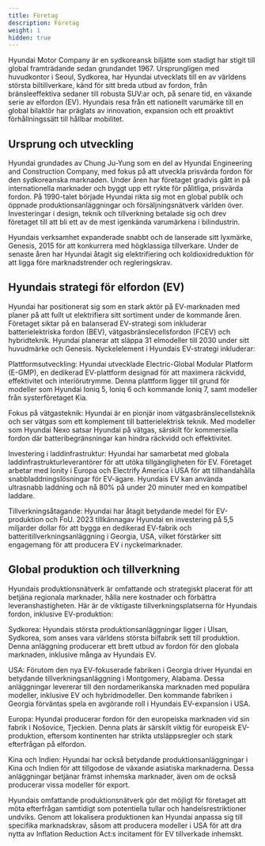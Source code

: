 ```yaml
---
title: Företag
description: Företag
weight: 1
hidden: true
---
```


Hyundai Motor Company är en sydkoreansk biljätte som stadigt har stigit till global framträdande sedan grundandet 1967. Ursprungligen med huvudkontor i Seoul, Sydkorea, har Hyundai utvecklats till en av världens största biltillverkare, känd för sitt breda utbud av fordon, från bränsleeffektiva sedaner till robusta SUV:ar och, på senare tid, en växande serie av elfordon (EV). Hyundais resa från ett nationellt varumärke till en global bilaktör har präglats av innovation, expansion och ett proaktivt förhållningssätt till hållbar mobilitet.

## Ursprung och utveckling

Hyundai grundades av Chung Ju-Yung som en del av Hyundai Engineering and Construction Company, med fokus på att utveckla prisvärda fordon för den sydkoreanska marknaden. Under åren har företaget gradvis gått in på internationella marknader och byggt upp ett rykte för pålitliga, prisvärda fordon. På 1990-talet började Hyundai rikta sig mot en global publik och öppnade produktionsanläggningar och försäljningsnätverk världen över. Investeringar i design, teknik och tillverkning betalade sig och drev företaget till att bli ett av de mest igenkända varumärkena i bilindustrin.

Hyundais verksamhet expanderade snabbt och de lanserade sitt lyxmärke, Genesis, 2015 för att konkurrera med högklassiga tillverkare. Under de senaste åren har Hyundai åtagit sig elektrifiering och koldioxidreduktion för att ligga före marknadstrender och regleringskrav.

## Hyundais strategi för elfordon (EV)

Hyundai har positionerat sig som en stark aktör på EV-marknaden med planer på att fullt ut elektrifiera sitt sortiment under de kommande åren. Företaget siktar på en balanserad EV-strategi som inkluderar batterielektriska fordon (BEV), vätgasbränslecellsfordon (FCEV) och hybridteknik. Hyundai planerar att släppa 31 elmodeller till 2030 under sitt huvudmärke och Genesis. Nyckelelement i Hyundais EV-strategi inkluderar:

Plattformsutveckling: Hyundai utvecklade Electric-Global Modular Platform (E-GMP), en dedikerad EV-plattform designad för att maximera räckvidd, effektivitet och interiörutrymme. Denna plattform ligger till grund för modeller som Hyundai Ioniq 5, Ioniq 6 och kommande Ioniq 7, samt modeller från systerföretaget Kia.

Fokus på vätgasteknik: Hyundai är en pionjär inom vätgasbränslecellsteknik och ser vätgas som ett komplement till batterielektrisk teknik. Med modeller som Hyundai Nexo satsar Hyundai på vätgas, särskilt för kommersiella fordon där batteribegränsningar kan hindra räckvidd och effektivitet.

Investering i laddinfrastruktur: Hyundai har samarbetat med globala laddinfrastrukturleverantörer för att utöka tillgängligheten för EV. Företaget arbetar med Ionity i Europa och Electrify America i USA för att tillhandahålla snabbladdningslösningar för EV-ägare. Hyundais EV kan använda ultrasnabb laddning och nå 80% på under 20 minuter med en kompatibel laddare.

Tillverkningsåtagande: Hyundai har åtagit betydande medel för EV-produktion och FoU. 2023 tillkännagav Hyundai en investering på 5,5 miljarder dollar för att bygga en dedikerad EV-fabrik och batteritillverkningsanläggning i Georgia, USA, vilket förstärker sitt engagemang för att producera EV i nyckelmarknader.

## Global produktion och tillverkning

Hyundais produktionsnätverk är omfattande och strategiskt placerat för att betjäna regionala marknader, hålla nere kostnader och förbättra leveranshastigheten. Här är de viktigaste tillverkningsplatserna för Hyundais fordon, inklusive EV-produktion:

Sydkorea: Hyundais största produktionsanläggningar ligger i Ulsan, Sydkorea, som anses vara världens största bilfabrik sett till produktion. Denna anläggning producerar ett brett utbud av fordon för den globala marknaden, inklusive många av Hyundais EV.

USA: Förutom den nya EV-fokuserade fabriken i Georgia driver Hyundai en betydande tillverkningsanläggning i Montgomery, Alabama. Dessa anläggningar levererar till den nordamerikanska marknaden med populära modeller, inklusive EV och hybridmodeller. Den kommande fabriken i Georgia förväntas spela en avgörande roll i Hyundais EV-expansion i USA.

Europa: Hyundai producerar fordon för den europeiska marknaden vid sin fabrik i Nošovice, Tjeckien. Denna plats är särskilt viktig för europeisk EV-produktion, eftersom kontinenten har strikta utsläppsregler och stark efterfrågan på elfordon.

Kina och Indien: Hyundai har också betydande produktionsanläggningar i Kina och Indien för att tillgodose de växande asiatiska marknaderna. Dessa anläggningar betjänar främst inhemska marknader, även om de också producerar vissa modeller för export.

Hyundais omfattande produktionsnätverk gör det möjligt för företaget att möta efterfrågan samtidigt som potentiella tullar och handelsrestriktioner undviks. Genom att lokalisera produktionen kan Hyundai anpassa sig till specifika marknadskrav, såsom att producera modeller i USA för att dra nytta av Inflation Reduction Act:s incitament för EV tillverkade inhemskt.